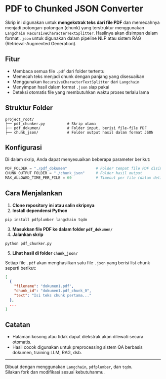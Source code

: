 #  PDF to Chunked JSON Converter

Skrip ini digunakan untuk **mengekstrak teks dari file PDF** dan memecahnya menjadi potongan-potongan (chunk) yang terstruktur menggunakan `Langchain RecursiveCharacterTextSplitter`. Hasilnya akan disimpan dalam format `.json` untuk digunakan dalam pipeline NLP atau sistem RAG (Retrieval-Augmented Generation).

##  Fitur

-  Membaca semua file `.pdf` dari folder tertentu
-  Memecah teks menjadi chunk dengan panjang yang disesuaikan
-  Menggunakan `RecursiveCharacterTextSplitter` dari `Langchain`
-  Menyimpan hasil dalam format `.json` siap pakai
-  Deteksi otomatis file yang membutuhkan waktu proses terlalu lama

##  Struktur Folder

```
project_root/
├── pdf_chunker.py          # Skrip utama
├── pdf_dokumen/            # Folder input, berisi file-file PDF
├── chunk_json/             # Folder output hasil dalam format JSON
```

##  Konfigurasi

Di dalam skrip, Anda dapat menyesuaikan beberapa parameter berikut:

```python
PDF_FOLDER = "./pdf_dokumen"             # Folder tempat file PDF disimpan
CHUNK_OUTPUT_FOLDER = "./chunk_json"     # Folder hasil output
MAX_ALLOWED_TIME_PER_FILE = 60           # Timeout per file (dalam detik)
```

##  Cara Menjalankan

1. **Clone repository ini atau salin skripnya**
2. **Install dependensi Python**

```bash
pip install pdfplumber langchain tqdm
```

3. **Masukkan file PDF ke dalam folder `pdf_dokumen/`**
4. **Jalankan skrip**

```bash
python pdf_chunker.py
```

5. **Lihat hasil di folder `chunk_json/`**

Setiap file `.pdf` akan menghasilkan satu file `.json` yang berisi list chunk seperti berikut:

```json
[
  {
    "filename": "dokumen1.pdf",
    "chunk_id": "dokumen1.pdf_chunk_0",
    "text": "Isi teks chunk pertama..."
  },
  ...
]
```

##  Catatan

- Halaman kosong atau tidak dapat diekstrak akan dilewati secara otomatis.
- Hasil cocok digunakan untuk preprocessing sistem QA berbasis dokumen, training LLM, RAG, dsb.

---

 Dibuat dengan  menggunakan `Langchain`, `pdfplumber`, dan `tqdm`.  
Silakan fork dan modifikasi sesuai kebutuhanmu.
